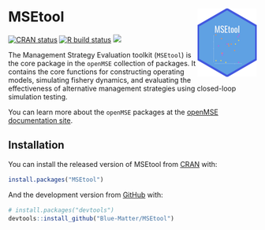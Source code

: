
<!-- README.md is generated from README.Rmd. Please edit that file -->

# MSEtool <img src='man/figures/logo.png' align="right" height="139" />

<!-- badges: start -->

[![CRAN
status](https://www.r-pkg.org/badges/version/MSEtool)](https://CRAN.R-project.org/package=MSEtool)
[![R build
status](https://github.com/Blue-Matter/MSEtool/workflows/R-CMD-check/badge.svg)](https://github.com/Blue-Matter/MSEtool/actions)
[![](https://img.shields.io/badge/devel%20version-3.5.0-blue.svg)](https://github.com/blue-matter/MSEtool)

<!-- badges: end -->

The Management Strategy Evaluation toolkit (`MSEtool`) is the core
package in the `openMSE` collection of packages. It contains the core
functions for constructing operating models, simulating fishery
dynamics, and evaluating the effectiveness of alternative management
strategies using closed-loop simulation testing.

You can learn more about the `openMSE` packages at the [openMSE
documentation site](https://openMSE.com).

## Installation

You can install the released version of MSEtool from
[CRAN](https://CRAN.R-project.org) with:

``` r
install.packages("MSEtool")
```

And the development version from [GitHub](https://github.com/) with:

``` r
# install.packages("devtools")
devtools::install_github("Blue-Matter/MSEtool")
```
